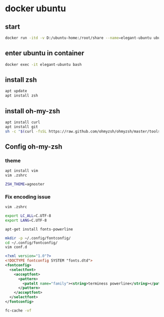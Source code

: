 # docker ubuntu

## start

```sh
docker run -itd -v D:/ubuntu-home:/root/share --name=elegant-ubuntu ubuntu
```

## enter ubuntu in container

```sh
docker exec -it elegant-ubuntu bash
```

## install zsh

```bash
apt update
apt install zsh
```
## install oh-my-zsh

```zsh
apt install curl
apt install git
sh -c "$(curl -fsSL https://raw.github.com/ohmyzsh/ohmyzsh/master/tools/install.sh)"
```

## Config oh-my-zsh

### theme

```zsh
apt install vim
vim .zshrc
```

```zsh
ZSH_THEME=agnoster
```

### Fix encoding issue

```zsh
vim .zshrc
```
```zsh
export LC_ALL=C.UTF-8
export LANG=C.UTF-8
```
```zsh
apt-get install fonts-powerline
```
```zsh
mkdir -p ~/.config/fontconfig/
cd ~/.config/fontconfig/
vim conf.d
```
```xml
<?xml version="1.0"?>
<!DOCTYPE fontconfig SYSTEM "fonts.dtd">
<fontconfig>
  <selectfont>
    <acceptfont>
      <pattern>
        <patelt name="family"><string>terminess powerline</string></patelt>
      </pattern>
    </acceptfont>
  </selectfont>
</fontconfig>
```
```zsh
fc-cache -vf
```

